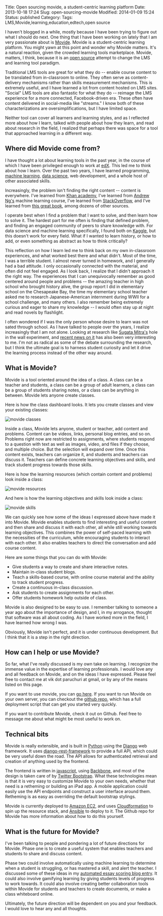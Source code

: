 Title: Open sourcing movide, a student-centric learning platform
Date: 2013-10-18 17:24
Slug: open-sourcing-movide
Modified: 2014-01-09 15:24
Status: published
Category: 
Tags: LMS,Movide,learning,education,edtech,open source


I haven't blogged in a while, mostly because I have been trying to figure out what I should do next. One thing that I have been working on lately that I am very passionate about is [Movide](http://www.movide.com). Movide is a student-centric learning platform. You might yawn at this point and wonder why Movide matters. It's a natural reaction, given the crowded learning tools marketplace. Movide, matters, I think, because it is an [open source](http://www.github.com/equirio/movide) attempt to change the LMS and learning tool paradigm.

Traditional LMS tools are great for what they do -- enable course content to be translated from in-classroom to online. They often serve as content-delivery mechanisms rather than skills measurement mechanisms. This is extremely useful, and I have learned a lot from content hosted on LMS sites. "Social" LMS tools are also fantastic for what they do -- reimage the LMS experience for a more connected, Facebook-driven era. These often have content delivered in social-media like "streams." I know both of these characterizations are oversimplifications, but I have limited space.

Neither tool can cover all learners and learning styles, and as I reflected more about how I learn, talked with people about how they learn, and read about research in the field, I realized that perhaps there was space for a tool that approached learning in a different way.

<!--more-->

Where did Movide come from?
----------------------------------------------

I have thought a lot about learning tools in the past year, in the course of which I have been privileged enough to work at [edX](http://www.edx.org). This led me to think about how I learn. Over the past two years, I have learned programming, [machine learning](http://en.wikipedia.org/wiki/Machine_learning), [data science](http://en.wikipedia.org/wiki/Data_science), web development, and a whole host of other associated skills.

Increasingly, the problem isn't finding the right content -- content is everywhere. I've learned from [Khan academy](http://www.khanacademy.com), I've learned from [Andrew Ng's](http://cs.stanford.edu/people/ang/) machine learning course, I've learned from [StackOverflow](http://www.stackoverflow.com), and I've learned from [this great book](http://www-stat.stanford.edu/~tibs/ElemStatLearn/printings/ESLII_print10.pdf), among dozens of other sources.

I operate best when I find a problem that I want to solve, and then learn how to solve it. The hardest part for me often is finding that defined problem, and finding an engaged community of peers to share knowledge with. For data science and machine learning specifically, I found both on [Kaggle](http://www.kaggle.com), but this doesn't work for every field. What if I wanted to learn history, or how to add, or even something as abstract as how to think critically?

This reflection on how I learn led me to think back on my own in-classroom experiences, and what worked best there and what didn't. Most of the time, I was a terrible student. I almost never turned in homework, and I generally had a bad attitude. I only occasionally connected with the material, and often did not feel engaged. As I look back, I realize that I didn't approach it the right way. The experiences that I can unequivocally remember as good centered around people and problems -- the amazing teacher in high school who brought history alive, the group report I did in elementary school on the Chesapeake Bay, the time my elementary school teacher asked me to research Japanese-American internment during WWII for a school challenge, and many others. I also remember being extremely curious and eager to share my knowledge -- I would often stay up at night and read novels by flashlight.

I often wondered if I was the only person whose desire to learn was not sated through school. As I have talked to people over the years, I realize increasingly that I am not alone. Looking at research like [Sugata Mitra's](http://www.hole-in-the-wall.com/) hole in the wall experiment, and [recent news on it](http://www.wired.com/business/2013/10/free-thinkers/) has also been very interesting to me. I'm not as radical as some of the debate surrounding the research, but I think the ultimate goal is to harness student curiosity and let it drive the learning process instead of the other way around.

What is Movide?
-------------------------------------------------

Movide is a tool oriented around the idea of a class. A class can be a teacher and students, a class can be a group of adult learners, a class can be a group of students sharing notes, or a class can be anything in between. Movide lets anyone create classes.

Here is how the class dashboard looks. It lets you create classes and view your existing classes:

![movide classes](https://vik-affirm-assets.s3-us-west-1.amazonaws.com/open-sourcing-movide/dashboard.png)

Inside a class, Movide lets anyone, student or teacher, add content and problems. Content can be videos, links, personal blog entries, and so on. Problems right now are restricted to assignments, where students respond to a question with text as well as images, video, and files if they choose, and multiple choice. But the selection will expand over time. Once this content exists, teachers can organize it, and students and teachers can discuss it. Teachers can define concrete learning objectives and skills, and track student progress towards those skills.

Here is how the learning resources (which contain content and problems) look inside a class:

![movide resources](https://vik-affirm-assets.s3-us-west-1.amazonaws.com/open-sourcing-movide/resources.png)

And here is how the learning objectives and skills look inside a class:

![movide skills](https://vik-affirm-assets.s3-us-west-1.amazonaws.com/open-sourcing-movide/skills.png)

We can quickly see how some of the ideas I expressed above have made it into Movide. Movide enables students to find interesting and useful content and then share and discuss it with each other, all while still working towards learning objectives. This combines the power of self-paced learning with the necessities of the curriculum, while encouraging students to interact with each other. It also enables teachers to direct the conversation and add course content.

Here are some things that you can do with Movide:

* Give students a way to create and share interactive notes.
* Maintain in-class student blogs.
* Teach a skills-based course, with online course material and the ability to track student progress.
* Create a continuous in-class discussion.
* Ask students to create assignments for each other.
* Offer students homework help outside of class.

Movide is also designed to be easy to use. I remember talking to someone a year ago about the importance of design, and I, in my arrogance, thought that software was all about coding. As I have worked more in the field, I have learned how wrong I was.

Obviously, Movide isn't perfect, and it is under continuous development. But I think that it is a step in the right direction.

How can I help or use Movide?
-------------------------------------------------

So far, what I've really discussed is my own take on learning. I recognize the immense value in the expertise of learning professionals. I would love any and all feedback on Movide, and on the ideas I have expressed. Please feel free to contact me at vik dot paruchuri at gmail, or by any of the means listed on this page.

If you want to use movide, you can [go here](http://www.movide.com). If you want to run Movide on your own server, you can checkout the [github repo](http://www.github.com/equirio/movide), which has a full deployment script that can get you started very quickly.

If you want to contribute Movide, check it out on Github. Feel free to message me about what might be most useful to work on.

Technical bits
-------------------------------------------------

Movide is really extensible, and is built in [Python](http://www.python.org/) using the [Django](https://www.djangoproject.com/) web framework. It uses [django-rest-framework](http://django-rest-framework.org/) to provide a full API, which could be very useful down the road. The API allows for authenticated retrieval and creation of anything used by the frontend.

The frontend is written in [javascript](http://en.wikipedia.org/wiki/JavaScript), using [Backbone](http://backbonejs.org/), and most of the design is taken care of by [Twitter Bootstrap](http://getbootstrap.com/). What these technologies mean is that it is very easy to customize Movide to your own needs, whether that need is a retheming or building an iPad app. A mobile application could easily use the API endpoints and construct a user interface around them. Retheming is as easy as overriding the default bootstrap stylings.

Movide is currently deployed to [Amazon EC2](http://aws.amazon.com/ec2/), and uses [Cloudformation](http://aws.amazon.com/cloudformation/) to spin up the resource stack, and [Ansible](http://www.ansibleworks.com/) to deploy to it. The Github repo for Movide has more information about how to do this yourself.

What is the future for Movide?
---------------------------------------------------

I've been talking to people and pondering a lot of future directions for Movide. Phase one is to create a useful system that enables teachers and students to share and discuss content.

Phase two could involve automatically using machine learning to determine when a student is struggling, or has mastered a skill, and alert the teacher. I discussed some of these ideas in my [automated essay scoring blog entry](http://www.vikparuchuri.com/blog/on-the-automated-scoring-of-essays). It could also involve gamifying learning by giving students levels of progress to work towards. It could also involve creating better collaboration tools within Movide for students and teachers to create documents, or make a class whiteboard online.

Ultimately, the future direction will be dependent on you and your feedback. I would love to hear any and all thoughts.